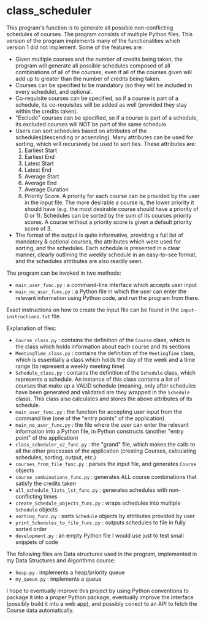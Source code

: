 # class_scheduler

This program's function is to generate all possible non-conflicting schedules of courses. The program consists of multiple Python files. This version of the program implements many of the functionalities which version 1 did not implement. Some of the features are:

* Given multiple courses and the number of credits being taken, the program will generate all possible schedules composed of all combinations of all of the courses, even if all of the courses given will add up to greater than the number of credits being taken. 
* Courses can be specified to be mandatory (so they will be included in every schedule), and optional.
* Co-requisite courses can be specified, so if a course is part of a schedule, its co-requisites will be added as well (provided they stay within the credits taken). 
* "Exclude" courses can be specified, so if a course is part of a schedule, its excluded courses will NOT be part of the same schedule.
* Users can sort schedules based on attributes of the schedules(descending or acsending). Many attributes can be used for sorting, which will recursively be used to sort ties. These attributes are:
	1. Earliest Start
	2. Earliest End
	3. Latest Start
	4. Latest End
	5. Average Start
	6. Average End
	7. Average Duration
	8. Priority Score. A priority for each course can be provided by the user in the input file. The more desirable a course is, the lower priority it should have (e.g. the most desirable course should have a priority of 0 or 1). Schedules can be sorted by the sum of its courses priority scores. A course without a priority score is given a default priority score of 3.  
* The format of the output is quite informative, providing a full list of mandatory & optional courses, the attributes which were used for sorting, and the schedules. Each schedule is presented in a clear manner, clearly outlining the weekly schedule in an easy-to-see format, and the schedules attributes are also readily seen.

The program can be invoked in two methods:
* `main_user_func.py` : a command-line interface which accepts user input
* `main_no_user_func.py` : a Python file in which the user can enter the relevant information using Python code, and run the program from there. 

Exact instructions on how to create the input file can be found in the `input-instructions.txt` file. 

Explanation of files:

* `Course_class.py` : contains the definition of the `Course` class, which is the class which holds information about each course and its sections
* `MeetingTime_class.py` : contains the definition of the `MeetingTime` class, which is essentially a class which holds the day of the week and a time range (to represent a weekly meeting time)
* `Schedule_class.py` : contains the definition of the `Schedule` class, which represents a schedule. An instance of this class contains a list of courses that make up a VALID schedule (meaning, only after schedules have been generated and validated are they wrapped in the `Schedule` class). This class also calculates and stores the above attributes of its schedule.
* `main_user_func.py` : the function for accepting user input from the command line (one of the "entry points" of the application)
* `main_no_user_func.py` : the file where the user can enter the relevant information into a Python file, in Python constructs (another "entry point" of the application)
* `class_scheduler_v2_func.py` : the "grand" file, which makes the calls to all the other processes of the application (creating Courses, calculating schedules, sorting, output, etc.)
* `courses_from_file_func.py` : parses the input file, and generates `Course` objects
* `course_combinations_func.py` : generates ALL course combinations that satisfy the credits taken
* `all_schedule_lists_lst_func.py` : generates schedules with non-conflicting times
* `create_Schedule_objects_func.py` : wraps schedules into multiple `Schedule` objects
* `sorting_func.py` : sorts `Schedule` objects by attributes provided by user
* `print_Schedules_to_file_func.py` : outputs schedules to file in fully sorted order
* `development.py` : an empty Python file I would use just to test small snippets of code

The following files are Data structures used in the program, implemented in my Data Structures and Algorithms course:
* `heap.py` : implements a heap/priority queue
* `my_queue.py` : implements a queue

I hope to eventually improve this project by using Python conventions to package it into a proper Python package, eventually improve the interface (possibly build it into a web app), and possibly conect to an API to fetch the Course data automatically. 
